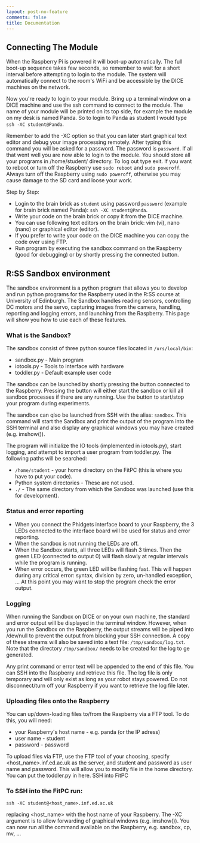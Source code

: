 ```yaml
---
layout: post-no-feature
comments: false
title: Documentation
---
```


## Connecting The Module

When the Raspberry Pi is powered it will boot-up automatically.
The full boot-up sequence takes few seconds, so remember to wait for a short interval before attempting to login to the module. 
The system will automatically connect to the room's WiFi and be accessible by the DICE machines on the network.

Now you're ready to login to your module. 
Bring up a terminal window on a DICE machine and use the ssh command to connect to the module. 
The name of your module will be printed on its top side, for example the module on my desk is named Panda. 
So to login to Panda as student I would type ```ssh -XC student@Panda```. 

Remember to add the -XC option so that you can later start graphical text editor and debug your image processing remotely. 
After typing this command you will be asked for a password. The password is ```password```. If all that went well you are now able to login to the module. 
You should store all your programs in /home/student/ directory. 
To log out type exit. 
If you want to reboot or turn off the Raspberry use ```sudo reboot``` and ```sudo poweroff```. 
Always turn off the Raspberry using ```sudo poweroff```, otherwise you may cause damage to the SD card and loose your work.

Step by Step:
- Login to the brain brick as ```student``` using password ```password``` (example for brain brick named Panda): ```ssh -XC student@Panda```.
- Write your code on the brain brick or copy it from the DICE machine.
- You can use following text editors on the brain brick: vim (vi), nano (nano) or graphical editor (editor).
- If you prefer to write your code on the DICE machine you can copy the code over using FTP.
- Run program by executing the sandbox command on the Raspberry (good for debugging) or by shortly pressing the connected button.

## R:SS Sandbox environment

The sandbox environment is a python program that allows you to develop and run python programs for the Raspberry used in the R:SS course at University of Edinburgh. 
The Sandbox handles reading sensors, controlling DC motors and the servo, capturing images from the camera, handling, reporting and logging errors, 
and launching from the Raspberry. This page will show you how to use each of these features.

### What is the Sandbox?

The sandbox consist of three python source files located in ```/urs/local/bin```:
- sandbox.py - Main program
- iotools.py - Tools to interface with hardware
- toddler.py - Default example user code

The sandbox can be launched by shortly pressing the button connected to the Raspberry. 
Pressing the button will either start the sandbox or kill all sandbox processes if there are any running. 
Use the button to start/stop your program during experiments.

The sandbox can qlso be launched from SSH with the alias: ```sandbox```.
This command will start the Sandbox and print the output of the program into the SSH terminal 
and also display any graphical windows you may have created (e.g. imshow()).

The program will initialize the IO tools (implemented in iotools.py), start logging, and attempt to import a user program from toddler.py. The following paths will be searched:
- ```/home/student``` - your home directory on the FitPC (this is where you have to put your code).
- Python system directories - These are not used.
- ```./``` - The same directory from which the Sandbox was launched (use this for development).

### Status and error reporting

- When you connect the Phidgets interface board to your Raspberry, the 3 LEDs connected to the interface board will be used for status and error reporting.
- When the sandbox is not running the LEDs are off.
- When the Sandbox starts, all three LEDs will flash 3 times. Then the green LED (connected to output 0) will flash slowly at regular intervals while the program is running.
- When error occurs, the green LED will be flashing fast. This will happen during any critical error: syntax, division by zero, un-handled exception, ... 
    At this point you may want to stop the program check the error output.

### Logging

When running the Sandbox on DICE or on your own machine, the standard and error output will be displayed in the terminal window.
However, when you run the Sandbox on the Raspberry, the output streams will be piped into /dev/null to prevent the output from blocking your SSH connection. 
A copy of these streams will also be saved into a text file: ```/tmp/sandbox/log.txt```.
Note that the directory ```/tmp/sandbox/``` needs to be created for the log to ge generated.

Any print command or error text will be appended to the end of this file. You can SSH into the Raspberry and retrieve this file.
The log file is only temporary and will only exist as long as your robot stays powered. 
Do not disconnect/turn off your Raspberry if you want to retrieve the log file later.

### Uploading files onto the Raspberry

You can up/down-loading files to/from the Raspberry via a FTP tool. To do this, you will need:
- your Raspberry's host name - e.g. panda (or the IP adress)
- user name - student
- password - password

To upload files via FTP, use the FTP tool of your choosing, specify <host_name>.inf.ed.ac.uk as the server, and student and password as user name and password. This will allow you to modify file in the home directory. You can put the toddler.py in here.
SSH into FitPC

### To SSH into the FitPC run:

```ssh -XC student@<host_name>.inf.ed.ac.uk```

replacing <host_name> with the host name of your Raspberry. 
The -XC argument is to allow forwarding of graphical windows (e.g. imshow()).
You can now run all the command available on the Raspberry, e.g. sandbox, cp, mv, ...

